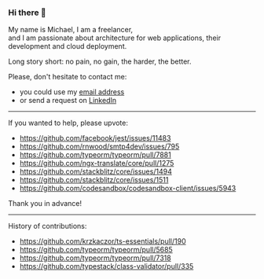 ### Hi there 👋

My name is Michael, I am a freelancer,  
and I am passionate about architecture for web applications, their development and cloud deployment.

Long story short: no pain, no gain, the harder, the better.


Please, don't hesitate to contact me:

- you could use my [email address](mailto:m@sudo.eu)
- or send a request on [LinkedIn](http://linkedin.com/in/michael-gusev/)

---

If you wanted to help, please upvote:

- https://github.com/facebook/jest/issues/11483
- https://github.com/rnwood/smtp4dev/issues/795
- https://github.com/typeorm/typeorm/pull/7881
- https://github.com/ngx-translate/core/pull/1275
- https://github.com/stackblitz/core/issues/1494
- https://github.com/stackblitz/core/issues/1511
- https://github.com/codesandbox/codesandbox-client/issues/5943

Thank you in advance!

---

History of contributions:

- https://github.com/krzkaczor/ts-essentials/pull/190
- https://github.com/typeorm/typeorm/pull/5685
- https://github.com/typeorm/typeorm/pull/7318
- https://github.com/typestack/class-validator/pull/335
